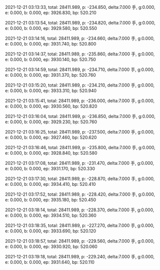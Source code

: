 2021-12-21 03:13:33, total: 28411.989, p: -234.850, delta:7.000 手, g:0.000, e: 0.000, b: 0.000, ep: 3926.830, bp: 520.210

2021-12-21 03:13:54, total: 28411.989, p: -234.820, delta:7.000 手, g:0.000, e: 0.000, b: 0.000, ep: 3929.580, bp: 520.550

2021-12-21 03:14:16, total: 28411.989, p: -234.660, delta:7.000 手, g:0.000, e: 0.000, b: 0.000, ep: 3931.740, bp: 520.800

2021-12-21 03:14:37, total: 28411.989, p: -235.860, delta:7.000 手, g:0.000, e: 0.000, b: 0.000, ep: 3930.140, bp: 520.750

2021-12-21 03:14:59, total: 28411.989, p: -234.710, delta:7.000 手, g:0.000, e: 0.000, b: 0.000, ep: 3931.370, bp: 520.760

2021-12-21 03:15:20, total: 28411.989, p: -234.210, delta:7.000 手, g:0.000, e: 0.000, b: 0.000, ep: 3933.310, bp: 520.940

2021-12-21 03:15:41, total: 28411.989, p: -236.000, delta:7.000 手, g:0.000, e: 0.000, b: 0.000, ep: 3930.560, bp: 520.820

2021-12-21 03:16:04, total: 28411.989, p: -236.850, delta:7.000 手, g:0.000, e: 0.000, b: 0.000, ep: 3929.230, bp: 520.760

2021-12-21 03:16:25, total: 28411.989, p: -237.500, delta:7.000 手, g:0.000, e: 0.000, b: 0.000, ep: 3927.460, bp: 520.620

2021-12-21 03:16:46, total: 28411.989, p: -235.800, delta:7.000 手, g:0.000, e: 0.000, b: 0.000, ep: 3928.840, bp: 520.580

2021-12-21 03:17:08, total: 28411.989, p: -231.470, delta:7.000 手, g:0.000, e: 0.000, b: 0.000, ep: 3931.170, bp: 520.330

2021-12-21 03:17:30, total: 28411.989, p: -228.870, delta:7.000 手, g:0.000, e: 0.000, b: 0.000, ep: 3934.410, bp: 520.410

2021-12-21 03:17:52, total: 28411.989, p: -228.420, delta:7.000 手, g:0.000, e: 0.000, b: 0.000, ep: 3935.180, bp: 520.450

2021-12-21 03:18:14, total: 28411.989, p: -228.370, delta:7.000 手, g:0.000, e: 0.000, b: 0.000, ep: 3934.510, bp: 520.360

2021-12-21 03:18:35, total: 28411.989, p: -227.270, delta:7.000 手, g:0.000, e: 0.000, b: 0.000, ep: 3933.690, bp: 520.120

2021-12-21 03:18:57, total: 28411.989, p: -229.560, delta:7.000 手, g:0.000, e: 0.000, b: 0.000, ep: 3930.920, bp: 520.060

2021-12-21 03:19:18, total: 28411.989, p: -229.240, delta:7.000 手, g:0.000, e: 0.000, b: 0.000, ep: 3931.640, bp: 520.110